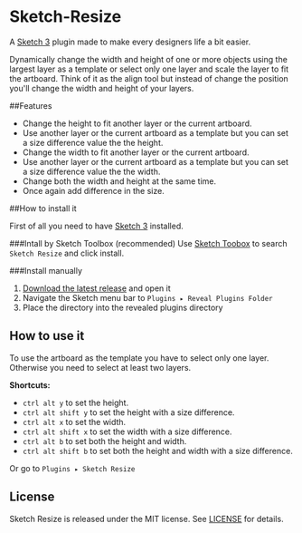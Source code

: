 Sketch-Resize
=============
A [Sketch 3](http://bohemiancoding.com/sketch/) plugin made to make every designers life a bit easier. 

Dynamically change the width and height of one or more objects using the largest layer as a template or select only one layer and scale the layer to fit the artboard.
Think of it as the align tool but instead of change the position you'll change the width and height of your layers.

##Features
* Change the height to fit another layer or the current artboard.
* Use another layer or the current artboard as a template but you can set a size difference value the the height.
* Change the width to fit another layer or the current artboard.
* Use another layer or the current artboard as a template but you can set a size difference value the the width.
* Change both the width and height at the same time. 
* Once again add difference in the size.

##How to install it

First of all you need to have [Sketch 3](http://bohemiancoding.com/sketch/) installed.

###Intall by Sketch Toolbox (recommended)
Use [Sketch Toobox](http://sketchtoolbox.com/) to search `Sketch Resize` and click install.

###Install manually 

1. [Download the latest release](https://github.com/AntonStrand/Sketch-Resize/releases) and open it
2. Navigate the Sketch menu bar to `Plugins ▸ Reveal Plugins Folder`
3. Place the directory into the revealed plugins directory

## How to use it

To use the artboard as the template you have to select only one layer. Otherwise you need to select at least two layers. 

**Shortcuts:**
* `ctrl alt y` to set the height.
* `ctrl alt shift y` to set the height with a size difference.
* `ctrl alt x` to set the width.
* `ctrl alt shift x` to set the width with a size difference.
* `ctrl alt b` to set both the height and width.
* `ctrl alt shift b` to set both the height and width with a size difference.

Or go to `Plugins ▸ Sketch Resize`

## License
Sketch Resize is released under the MIT license. See [LICENSE](LICENSE) for details.
